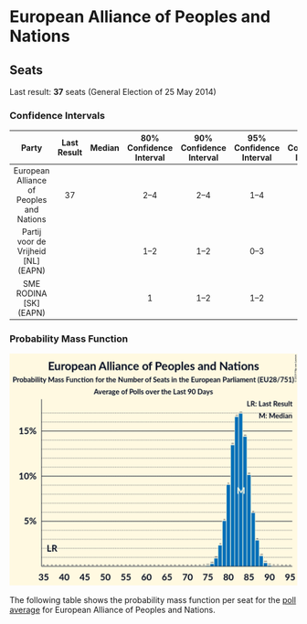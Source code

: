 # European Alliance of Peoples and Nations

## Seats

Last result: **37** seats (General Election of 25 May 2014)

### Confidence Intervals

| Party | Last Result | Median | 80% Confidence Interval | 90% Confidence Interval | 95% Confidence Interval | 99% Confidence Interval |
|:-----:|:-----------:|:------:|:-----------------------:|:-----------------------:|:-----------------------:|:-----------------------:|
| European Alliance of Peoples and Nations | 37 |  | 2–4 | 2–4 | 1–4 | 1–4 |
| Partij voor de Vrijheid [NL] (EAPN) | |  | 1–2 | 1–2 | 0–3 | 0–3 |
| SME RODINA [SK] (EAPN) | |  | 1 | 1–2 | 1–2 | 1–2 |

### Probability Mass Function

![Graph with seats probability mass function not yet produced](average-2019-06-30-seats-pmf-europeanallianceofpeoplesandnations.png "Seats Probability Mass Function")

The following table shows the probability mass function per seat for the [poll average](average-2019-06-30.html) for European Alliance of Peoples and Nations.

